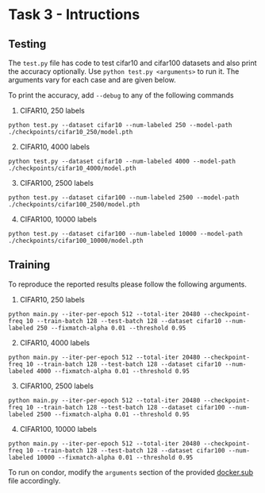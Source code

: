 # Task 3 - Intructions

## Testing

The `test.py` file has code to test cifar10 and cifar100 datasets and also print the accuracy optionally.
Use `python test.py <arguments>` to run it. The arguments vary for each case and are given below.

To print the accuracy, add `--debug` to any of the following commands

1. CIFAR10, 250 labels

`python test.py --dataset cifar10 --num-labeled 250 --model-path ./checkpoints/cifar10_250/model.pth`

2. CIFAR10, 4000 labels

`python test.py --dataset cifar10 --num-labeled 4000 --model-path ./checkpoints/cifar10_4000/model.pth`

3. CIFAR100, 2500 labels

`python test.py --dataset cifar100 --num-labeled 2500 --model-path ./checkpoints/cifar100_2500/model.pth`

4. CIFAR100, 10000 labels

`python test.py --dataset cifar100 --num-labeled 10000 --model-path ./checkpoints/cifar100_10000/model.pth`

## Training

To reproduce the reported results please follow the following arguments.

1. CIFAR10, 250 labels

`python main.py --iter-per-epoch 512 --total-iter 20480 --checkpoint-freq 10 --train-batch 128 --test-batch 128 --dataset cifar10 --num-labeled 250 --fixmatch-alpha 0.01 --threshold 0.95`

2. CIFAR10, 4000 labels

`python main.py --iter-per-epoch 512 --total-iter 20480 --checkpoint-freq 10 --train-batch 128 --test-batch 128 --dataset cifar10 --num-labeled 4000 --fixmatch-alpha 0.01 --threshold 0.95`

3. CIFAR100, 2500 labels

`python main.py --iter-per-epoch 512 --total-iter 20480 --checkpoint-freq 10 --train-batch 128 --test-batch 128 --dataset cifar100 --num-labeled 2500 --fixmatch-alpha 0.01 --threshold 0.95`

4. CIFAR100, 10000 labels

`python main.py --iter-per-epoch 512 --total-iter 20480 --checkpoint-freq 10 --train-batch 128 --test-batch 128 --dataset cifar100 --num-labeled 10000 --fixmatch-alpha 0.01 --threshold 0.95`

To run on condor, modify the `arguments` section of the provided [docker.sub](./docker.sub) file accordingly.